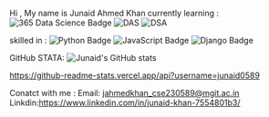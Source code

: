 Hi , My name is Junaid Ahmed Khan
currently learning :
![365 Data Science Badge](https://img.shields.io/badge/365%20Data%20Science-000C1F?logo=365datascience&logoColor=fff&style=for-the-badge)
![DAS](https://img.shields.io/badge/DAS-Data%20Analytics-0B5FFF?style=for-the-badge&logoColor=fff) ![DSA](https://img.shields.io/badge/DSA-Data%20Structures%20%26%20Algorithms-FF6A00?style=for-the-badge&logoColor=fff)


skilled in :
![Python Badge](https://img.shields.io/badge/Python-3776AB?logo=python&logoColor=fff&style=for-the-badge)
![JavaScript Badge](https://img.shields.io/badge/JavaScript-F7DF1E?logo=javascript&logoColor=000&style=for-the-badge)
![Django Badge](https://img.shields.io/badge/Django-092E20?logo=django&logoColor=fff&style=for-the-badge)


GitHub STATA:
![Junaid's GitHub stats](https://github-readme-stats.vercel.app/api?username=junaid0589&show_icons=true&theme=radical)




https://github-readme-stats.vercel.app/api?username=junaid0589



Conatct with me :
Email: jahmedkhan_cse230589@mgit.ac.in
Linkdin:https://www.linkedin.com/in/junaid-khan-7554801b3/
